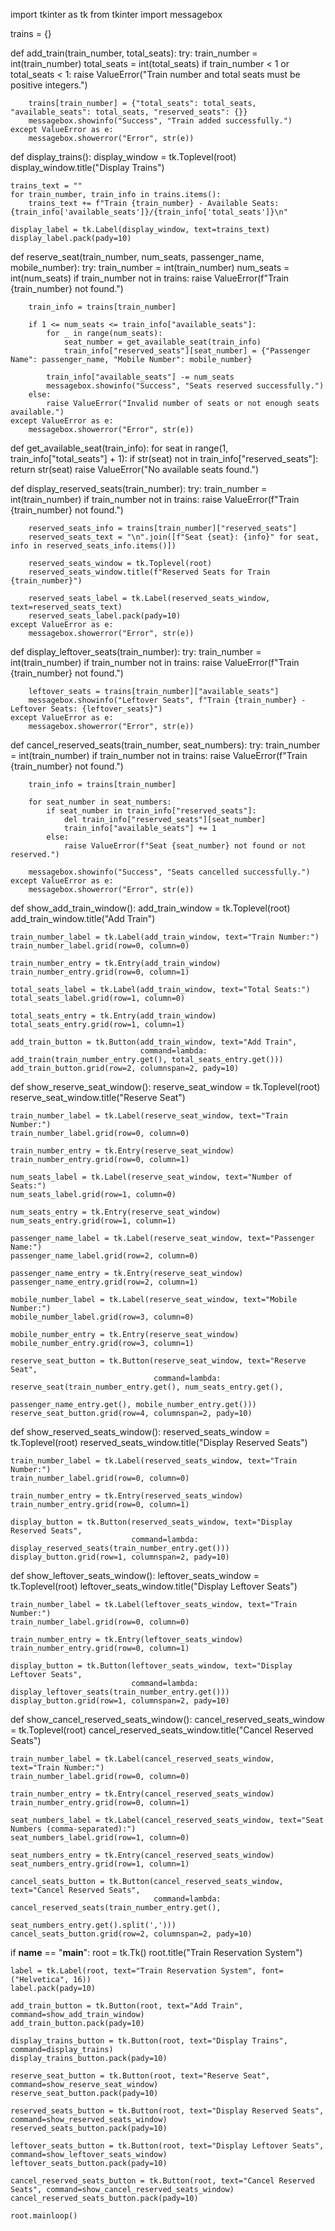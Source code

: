 import tkinter as tk
from tkinter import messagebox

trains = {}


def add_train(train_number, total_seats):
    try:
        train_number = int(train_number)
        total_seats = int(total_seats)
        if train_number < 1 or total_seats < 1:
            raise ValueError("Train number and total seats must be positive integers.")

        trains[train_number] = {"total_seats": total_seats, "available_seats": total_seats, "reserved_seats": {}}
        messagebox.showinfo("Success", "Train added successfully.")
    except ValueError as e:
        messagebox.showerror("Error", str(e))


def display_trains():
    display_window = tk.Toplevel(root)
    display_window.title("Display Trains")

    trains_text = ""
    for train_number, train_info in trains.items():
        trains_text += f"Train {train_number} - Available Seats: {train_info['available_seats']}/{train_info['total_seats']}\n"

    display_label = tk.Label(display_window, text=trains_text)
    display_label.pack(pady=10)


def reserve_seat(train_number, num_seats, passenger_name, mobile_number):
    try:
        train_number = int(train_number)
        num_seats = int(num_seats)
        if train_number not in trains:
            raise ValueError(f"Train {train_number} not found.")

        train_info = trains[train_number]

        if 1 <= num_seats <= train_info["available_seats"]:
            for _ in range(num_seats):
                seat_number = get_available_seat(train_info)
                train_info["reserved_seats"][seat_number] = {"Passenger Name": passenger_name, "Mobile Number": mobile_number}

            train_info["available_seats"] -= num_seats
            messagebox.showinfo("Success", "Seats reserved successfully.")
        else:
            raise ValueError("Invalid number of seats or not enough seats available.")
    except ValueError as e:
        messagebox.showerror("Error", str(e))


def get_available_seat(train_info):
    for seat in range(1, train_info["total_seats"] + 1):
        if str(seat) not in train_info["reserved_seats"]:
            return str(seat)
    raise ValueError("No available seats found.")


def display_reserved_seats(train_number):
    try:
        train_number = int(train_number)
        if train_number not in trains:
            raise ValueError(f"Train {train_number} not found.")

        reserved_seats_info = trains[train_number]["reserved_seats"]
        reserved_seats_text = "\n".join([f"Seat {seat}: {info}" for seat, info in reserved_seats_info.items()])

        reserved_seats_window = tk.Toplevel(root)
        reserved_seats_window.title(f"Reserved Seats for Train {train_number}")

        reserved_seats_label = tk.Label(reserved_seats_window, text=reserved_seats_text)
        reserved_seats_label.pack(pady=10)
    except ValueError as e:
        messagebox.showerror("Error", str(e))


def display_leftover_seats(train_number):
    try:
        train_number = int(train_number)
        if train_number not in trains:
            raise ValueError(f"Train {train_number} not found.")

        leftover_seats = trains[train_number]["available_seats"]
        messagebox.showinfo("Leftover Seats", f"Train {train_number} - Leftover Seats: {leftover_seats}")
    except ValueError as e:
        messagebox.showerror("Error", str(e))


def cancel_reserved_seats(train_number, seat_numbers):
    try:
        train_number = int(train_number)
        if train_number not in trains:
            raise ValueError(f"Train {train_number} not found.")

        train_info = trains[train_number]

        for seat_number in seat_numbers:
            if seat_number in train_info["reserved_seats"]:
                del train_info["reserved_seats"][seat_number]
                train_info["available_seats"] += 1
            else:
                raise ValueError(f"Seat {seat_number} not found or not reserved.")

        messagebox.showinfo("Success", "Seats cancelled successfully.")
    except ValueError as e:
        messagebox.showerror("Error", str(e))


def show_add_train_window():
    add_train_window = tk.Toplevel(root)
    add_train_window.title("Add Train")

    train_number_label = tk.Label(add_train_window, text="Train Number:")
    train_number_label.grid(row=0, column=0)

    train_number_entry = tk.Entry(add_train_window)
    train_number_entry.grid(row=0, column=1)

    total_seats_label = tk.Label(add_train_window, text="Total Seats:")
    total_seats_label.grid(row=1, column=0)

    total_seats_entry = tk.Entry(add_train_window)
    total_seats_entry.grid(row=1, column=1)

    add_train_button = tk.Button(add_train_window, text="Add Train",
                                 command=lambda: add_train(train_number_entry.get(), total_seats_entry.get()))
    add_train_button.grid(row=2, columnspan=2, pady=10)


def show_reserve_seat_window():
    reserve_seat_window = tk.Toplevel(root)
    reserve_seat_window.title("Reserve Seat")

    train_number_label = tk.Label(reserve_seat_window, text="Train Number:")
    train_number_label.grid(row=0, column=0)

    train_number_entry = tk.Entry(reserve_seat_window)
    train_number_entry.grid(row=0, column=1)

    num_seats_label = tk.Label(reserve_seat_window, text="Number of Seats:")
    num_seats_label.grid(row=1, column=0)

    num_seats_entry = tk.Entry(reserve_seat_window)
    num_seats_entry.grid(row=1, column=1)

    passenger_name_label = tk.Label(reserve_seat_window, text="Passenger Name:")
    passenger_name_label.grid(row=2, column=0)

    passenger_name_entry = tk.Entry(reserve_seat_window)
    passenger_name_entry.grid(row=2, column=1)

    mobile_number_label = tk.Label(reserve_seat_window, text="Mobile Number:")
    mobile_number_label.grid(row=3, column=0)

    mobile_number_entry = tk.Entry(reserve_seat_window)
    mobile_number_entry.grid(row=3, column=1)

    reserve_seat_button = tk.Button(reserve_seat_window, text="Reserve Seat",
                                    command=lambda: reserve_seat(train_number_entry.get(), num_seats_entry.get(),
                                                                passenger_name_entry.get(), mobile_number_entry.get()))
    reserve_seat_button.grid(row=4, columnspan=2, pady=10)


def show_reserved_seats_window():
    reserved_seats_window = tk.Toplevel(root)
    reserved_seats_window.title("Display Reserved Seats")

    train_number_label = tk.Label(reserved_seats_window, text="Train Number:")
    train_number_label.grid(row=0, column=0)

    train_number_entry = tk.Entry(reserved_seats_window)
    train_number_entry.grid(row=0, column=1)

    display_button = tk.Button(reserved_seats_window, text="Display Reserved Seats",
                               command=lambda: display_reserved_seats(train_number_entry.get()))
    display_button.grid(row=1, columnspan=2, pady=10)


def show_leftover_seats_window():
    leftover_seats_window = tk.Toplevel(root)
    leftover_seats_window.title("Display Leftover Seats")

    train_number_label = tk.Label(leftover_seats_window, text="Train Number:")
    train_number_label.grid(row=0, column=0)

    train_number_entry = tk.Entry(leftover_seats_window)
    train_number_entry.grid(row=0, column=1)

    display_button = tk.Button(leftover_seats_window, text="Display Leftover Seats",
                               command=lambda: display_leftover_seats(train_number_entry.get()))
    display_button.grid(row=1, columnspan=2, pady=10)


def show_cancel_reserved_seats_window():
    cancel_reserved_seats_window = tk.Toplevel(root)
    cancel_reserved_seats_window.title("Cancel Reserved Seats")

    train_number_label = tk.Label(cancel_reserved_seats_window, text="Train Number:")
    train_number_label.grid(row=0, column=0)

    train_number_entry = tk.Entry(cancel_reserved_seats_window)
    train_number_entry.grid(row=0, column=1)

    seat_numbers_label = tk.Label(cancel_reserved_seats_window, text="Seat Numbers (comma-separated):")
    seat_numbers_label.grid(row=1, column=0)

    seat_numbers_entry = tk.Entry(cancel_reserved_seats_window)
    seat_numbers_entry.grid(row=1, column=1)

    cancel_seats_button = tk.Button(cancel_reserved_seats_window, text="Cancel Reserved Seats",
                                    command=lambda: cancel_reserved_seats(train_number_entry.get(),
                                                                         seat_numbers_entry.get().split(',')))
    cancel_seats_button.grid(row=2, columnspan=2, pady=10)


if __name__ == "__main__":
    root = tk.Tk()
    root.title("Train Reservation System")

    label = tk.Label(root, text="Train Reservation System", font=("Helvetica", 16))
    label.pack(pady=10)

    add_train_button = tk.Button(root, text="Add Train", command=show_add_train_window)
    add_train_button.pack(pady=10)

    display_trains_button = tk.Button(root, text="Display Trains", command=display_trains)
    display_trains_button.pack(pady=10)

    reserve_seat_button = tk.Button(root, text="Reserve Seat", command=show_reserve_seat_window)
    reserve_seat_button.pack(pady=10)

    reserved_seats_button = tk.Button(root, text="Display Reserved Seats", command=show_reserved_seats_window)
    reserved_seats_button.pack(pady=10)

    leftover_seats_button = tk.Button(root, text="Display Leftover Seats", command=show_leftover_seats_window)
    leftover_seats_button.pack(pady=10)

    cancel_reserved_seats_button = tk.Button(root, text="Cancel Reserved Seats", command=show_cancel_reserved_seats_window)
    cancel_reserved_seats_button.pack(pady=10)

    root.mainloop()

